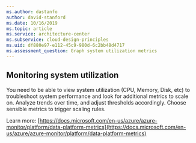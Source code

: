 ```yaml
---
ms.author: dastanfo
author: david-stanford
ms.date: 10/16/2019
ms.topic: article
ms.service: architecture-center
ms.subservice: cloud-design-principles
ms.uid: df880e97-e112-45c9-980d-6c2bb48d4717
ms.assessment_question: Graph system utilization metrics
---
```

## Monitoring system utilization

You need to be able to view system utilization (CPU, Memory, Disk, etc) to troubleshoot system performance and look for additional metrics to scale on. Analyze trends over time, and adjust thresholds accordingly. Choose sensible metrics to trigger scaling rules.

Learn more: [https://docs.microsoft.com/en-us/azure/azure-monitor/platform/data-platform-metrics](https://docs.microsoft.com/en-us/azure/azure-monitor/platform/data-platform-metrics)